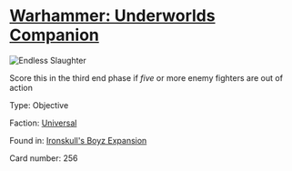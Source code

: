 # [Warhammer: Underworlds Companion](https://guidokessels.github.io/wh-underworlds)

  

![Endless Slaughter](https://warhammerunderworlds.com/wp-content/uploads/sites/6/2017/12/256_ENG-Endless-Slaughter.png)

Score this in the third end phase if <i>five</i> or more enemy fighters are out of action

Type: Objective

Faction: [Universal](https://guidokessels.github.io/wh-underworlds/factions/universal)

Found in: [Ironskull's Boyz Expansion](https://guidokessels.github.io/wh-underworlds/locations/ironskulls-boyz-expansion)

Card number: 256
